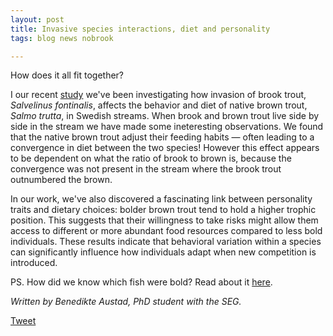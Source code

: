 ```yaml
---
layout: post
title: Invasive species interactions, diet and personality
tags: blog news nobrook

---
```


How does it all fit together?

<!--more-->

I our recent [study](https://onlinelibrary.wiley.com/doi/10.1002/ece3.70995?af=R) we've been investigating how invasion of brook trout, *Salvelinus fontinalis*, affects the behavior and diet of native brown trout, *Salmo trutta*, in Swedish streams. When brook and brown trout live side by side in the stream we have made some ineteresting observations. We found that the native brown trout adjust their feeding habits — often leading to a convergence in diet between the two species! However this effect appears to be dependent on what the ratio of brook to brown is, because the convergence was not present in the stream where the brook trout outnumbered the brown. 

In our work, we've also discovered a fascinating link between personality traits and dietary choices: bolder brown trout tend to hold a higher trophic position. This suggests that their willingness to take risks might allow them access to different or more abundant food resources compared to less bold individuals. These results indicate that behavioral variation within a species can significantly influence how individuals adapt when new competition is introduced.

PS. How did we know which fish were bold? Read about it [here](https://seggothenburg.com/blog/boldness-in-trout).


*Written by Benedikte Austad, PhD student with the SEG.*

<a href="https://twitter.com/share?ref_src=twsrc%5Etfw" class="twitter-share-button" data-show-count="false">Tweet</a><script async src="https://platform.twitter.com/widgets.js" charset="utf-8"></script>


